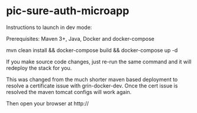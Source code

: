 # pic-sure-auth-microapp

Instructions to launch in dev mode:

Prerequisites: Maven 3+, Java, Docker and docker-compose

mvn clean install && docker-compose build && docker-compose up -d

If you make source code changes, just re-run the same command and it will redeploy the stack for you.

This was changed from the much shorter maven based deployment to resolve a certificate issue with grin-docker-dev. Once the cert issue is resolved the maven tomcat configs will work again.

Then open your browser at http://